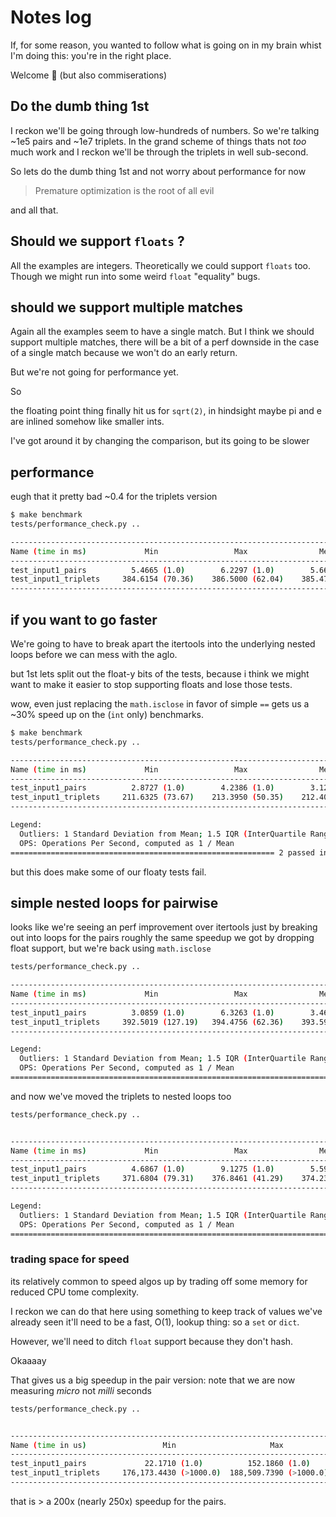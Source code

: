 # Notes log

If, for some reason, you wanted to follow what is going on in my brain whist I'm doing this:
you're in the right place.

Welcome :wave: (but also commiserations)

## Do the dumb thing 1st

I reckon we'll be going through low-hundreds of numbers.
So we're talking ~1e5 pairs and ~1e7 triplets.
In the grand scheme of things thats not _too_ much work
and I reckon we'll be through the triplets in well sub-second.

So lets do the dumb thing 1st and not worry about performance
for now

> Premature optimization is the root of all evil

and all that.

## Should we support `floats` ?

All the examples are integers. Theoretically we could support `floats` too.
Though we might run into some weird `float` "equality" bugs.

## should we support multiple matches

Again all the examples seem to have a single match.
But I think we should support multiple matches,
there will be a bit of a perf downside in the case of a
single match because we won't do an early return.

But we're not going for performance yet.

So

the floating point thing finally hit us for `sqrt(2)`, in hindsight
maybe pi and e are inlined somehow like smaller ints.

I've got around it by changing the comparison, but its going to
be slower

## performance

eugh that it pretty bad ~0.4 for the triplets version

```sh
$ make benchmark
tests/performance_check.py ..                                                                                                                                [100%]

------------------------------------------------------------------------------------- benchmark: 2 tests ------------------------------------------------------------------------------------
Name (time in ms)             Min                 Max                Mean            StdDev              Median               IQR            Outliers       OPS            Rounds  Iterations
---------------------------------------------------------------------------------------------------------------------------------------------------------------------------------------------
test_input1_pairs          5.4665 (1.0)        6.2297 (1.0)        5.6687 (1.0)      0.1018 (1.0)        5.6575 (1.0)      0.1289 (1.0)          47;3  176.4077 (1.0)         172           1
test_input1_triplets     384.6154 (70.36)    386.5000 (62.04)    385.4776 (68.00)    0.8287 (8.14)     385.4333 (68.13)    1.5047 (11.67)         2;0    2.5942 (0.01)          5           1
---------------------------------------------------------------------------------------------------------------------------------------------------------------------------------------------
```

## if you want to go faster

We're going to have to break apart the itertools into the underlying nested loops
before we can mess with the aglo.

but 1st lets split out the float-y bits of the tests, because i think we might want to
make it easier to stop supporting floats and lose those tests.

wow, even just replacing the `math.isclose` in favor of simple `==`
gets us a ~30% speed up on the (`int` only) benchmarks.

```sh
$ make benchmark
tests/performance_check.py ..                                                                                                      [100%]

------------------------------------------------------------------------------------- benchmark: 2 tests ------------------------------------------------------------------------------------
Name (time in ms)             Min                 Max                Mean            StdDev              Median               IQR            Outliers       OPS            Rounds  Iterations
---------------------------------------------------------------------------------------------------------------------------------------------------------------------------------------------
test_input1_pairs          2.8727 (1.0)        4.2386 (1.0)        3.1265 (1.0)      0.1638 (1.0)        3.1067 (1.0)      0.1888 (1.0)          78;9  319.8414 (1.0)         326           1
test_input1_triplets     211.6325 (73.67)    213.3950 (50.35)    212.4042 (67.94)    0.6555 (4.00)     212.2717 (68.33)    0.8081 (4.28)          2;0    4.7080 (0.01)          5           1
---------------------------------------------------------------------------------------------------------------------------------------------------------------------------------------------

Legend:
  Outliers: 1 Standard Deviation from Mean; 1.5 IQR (InterQuartile Range) from 1st Quartile and 3rd Quartile.
  OPS: Operations Per Second, computed as 1 / Mean
=========================================================== 2 passed in 3.59s ============================================================
```

but this does make some of our floaty tests fail.

## simple nested loops for pairwise

looks like we're seeing an perf improvement over itertools just by breaking out into loops for the pairs
roughly the same speedup we got by dropping float support, but we're back using `math.isclose`

```sh
tests/performance_check.py ..                                                                                                                                                     [100%]

------------------------------------------------------------------------------------- benchmark: 2 tests ------------------------------------------------------------------------------------
Name (time in ms)             Min                 Max                Mean            StdDev              Median               IQR            Outliers       OPS            Rounds  Iterations
---------------------------------------------------------------------------------------------------------------------------------------------------------------------------------------------
test_input1_pairs          3.0859 (1.0)        6.3263 (1.0)        3.4614 (1.0)      0.2696 (1.0)        3.4232 (1.0)      0.2591 (1.0)          44;6  288.8998 (1.0)         298           1
test_input1_triplets     392.5019 (127.19)   394.4756 (62.36)    393.5971 (113.71)   0.8023 (2.98)     393.7625 (115.03)   1.2974 (5.01)          2;0    2.5407 (0.01)          5           1
---------------------------------------------------------------------------------------------------------------------------------------------------------------------------------------------

Legend:
  Outliers: 1 Standard Deviation from Mean; 1.5 IQR (InterQuartile Range) from 1st Quartile and 3rd Quartile.
  OPS: Operations Per Second, computed as 1 / Mean
=================================================================================== 2 passed in 4.87s ===================================================================================
```

and now we've moved the triplets to nested loops too

```sh
tests/performance_check.py ..                                                                                                                                                                                              [100%]


------------------------------------------------------------------------------------- benchmark: 2 tests ------------------------------------------------------------------------------------
Name (time in ms)             Min                 Max                Mean            StdDev              Median               IQR            Outliers       OPS            Rounds  Iterations
---------------------------------------------------------------------------------------------------------------------------------------------------------------------------------------------
test_input1_pairs          4.6867 (1.0)        9.1275 (1.0)        5.5921 (1.0)      0.8257 (1.0)        5.3198 (1.0)      0.8444 (1.0)         23;12  178.8246 (1.0)         193           1
test_input1_triplets     371.6804 (79.31)    376.8461 (41.29)    374.2332 (66.92)    2.3729 (2.87)     373.5280 (70.21)    4.3788 (5.19)          3;0    2.6721 (0.01)          5           1
---------------------------------------------------------------------------------------------------------------------------------------------------------------------------------------------

Legend:
  Outliers: 1 Standard Deviation from Mean; 1.5 IQR (InterQuartile Range) from 1st Quartile and 3rd Quartile.
  OPS: Operations Per Second, computed as 1 / Mean
======================================================================================================= 2 passed in 4.81s ========================================================================================================
```

### trading space for speed

its relatively common to speed algos up by trading off some memory
for reduced CPU tome complexity.

I reckon we can do that here using something to keep track of values we've already seen
it'll need to be a fast, O(1), lookup thing: so a `set` or `dict`.

However, we'll need to ditch `float` support because they don't hash.

Okaaaay

That gives us a big speedup in the pair version: note that we are now measuring _micro_ not _milli_ seconds

```sh
tests/performance_check.py ..                                                                                                                             [100%]


-------------------------------------------------------------------------------------------------- benchmark: 2 tests --------------------------------------------------------------------------------------------------
Name (time in us)                 Min                     Max                    Mean                StdDev                  Median                   IQR            Outliers          OPS            Rounds  Iterations
------------------------------------------------------------------------------------------------------------------------------------------------------------------------------------------------------------------------
test_input1_pairs             22.1710 (1.0)          152.1860 (1.0)           23.5753 (1.0)          5.5831 (1.0)           22.8580 (1.0)          0.4057 (1.0)       114;461  42,417.2354 (1.0)        7671           1
test_input1_triplets     176,173.4430 (>1000.0)  188,509.7390 (>1000.0)  184,815.9523 (>1000.0)  4,741.3658 (849.24)   186,896.7185 (>1000.0)  5,253.1090 (>1000.0)       1;0       5.4108 (0.00)          6           1
------------------------------------------------------------------------------------------------------------------------------------------------------------------------------------------------------------------------
```

that is > a 200x (nearly 250x) speedup for the pairs.
